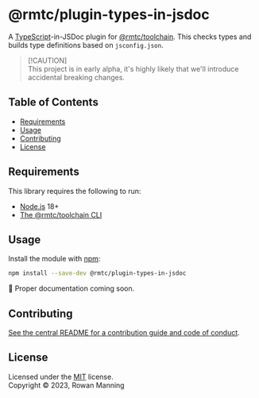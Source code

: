 
# @rmtc/plugin-types-in-jsdoc

A [TypeScript](https://www.typescriptlang.org/)-in-JSDoc plugin for [@rmtc/toolchain](https://github.com/rowanmanning/toolchain#readme). This checks types and builds type definitions based on `jsconfig.json`.

> [!CAUTION]<br/>
> This project is in early alpha, it's highly likely that we'll introduce accidental breaking changes.


## Table of Contents

  * [Requirements](#requirements)
  * [Usage](#usage)
  * [Contributing](#contributing)
  * [License](#license)


## Requirements

This library requires the following to run:

  * [Node.js](https://nodejs.org/) 18+
  * [The @rmtc/toolchain CLI](https://github.com/rowanmanning/toolchain#readme)


## Usage

Install the module with [npm](https://www.npmjs.com/):

```sh
npm install --save-dev @rmtc/plugin-types-in-jsdoc
```

🚧 Proper documentation coming soon.


## Contributing

[See the central README for a contribution guide and code of conduct](https://github.com/rowanmanning/toolchain#contributing).


## License

Licensed under the [MIT](https://github.com/rowanmanning/toolchain/blob/main/LICENSE) license.<br/>
Copyright &copy; 2023, Rowan Manning
